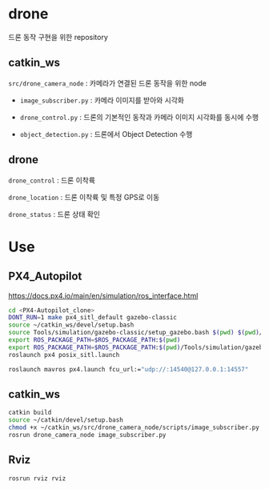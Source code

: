 # drone
드론 동작 구현을 위한 repository
## catkin_ws
`src/drone_camera_node` : 카메라가 연결된 드론 동작을 위한 node

- `image_subscriber.py` : 카메라 이미지를 받아와 시각화

- `drone_control.py` : 드론의 기본적인 동작과 카메라 이미지 시각화를 동시에 수행

- `object_detection.py` : 드론에서 Object Detection 수행

## drone
`drone_control` : 드론 이착륙

`drone_location` : 드론 이착륙 및 특정 GPS로 이동

`drone_status` : 드론 상태 확인

# Use
## PX4_Autopilot
<https://docs.px4.io/main/en/simulation/ros_interface.html>
```sh
cd <PX4-Autopilot_clone>
DONT_RUN=1 make px4_sitl_default gazebo-classic
source ~/catkin_ws/devel/setup.bash
source Tools/simulation/gazebo-classic/setup_gazebo.bash $(pwd) $(pwd)/build/px4_sitl_default
export ROS_PACKAGE_PATH=$ROS_PACKAGE_PATH:$(pwd)
export ROS_PACKAGE_PATH=$ROS_PACKAGE_PATH:$(pwd)/Tools/simulation/gazebo-classic/sitl_gazebo-classic
roslaunch px4 posix_sitl.launch
```
```sh
roslaunch mavros px4.launch fcu_url:="udp://:14540@127.0.0.1:14557"
```

## catkin_ws
```sh
catkin build
source ~/catkin/devel/setup.bash
chmod +x ~/catkin_ws/src/drone_camera_node/scripts/image_subscriber.py
rosrun drone_camera_node image_subscriber.py
```
## Rviz
```sh
rosrun rviz rviz
```
